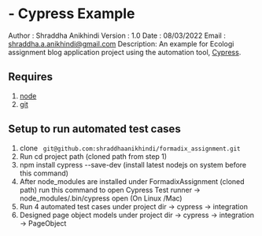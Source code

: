 # - Cypress Example

Author : Shraddha Anikhindi
Version : 1.0
Date   : 08/03/2022
Email  : shraddha.a.anikhindi@gmail.com
Description:
An example for Ecologi assignment blog application project using the automation tool, [Cypress](httpswww.cypress.io). 




## Requires
1. [node](httpsnodejs.orgen)
1. [git](httpsgit-scm.com)

## Setup to run automated test cases
1. clone ` git@github.com:shraddhaanikhindi/formadix_assignment.git`
2. Run cd project path (cloned path from step 1)
3. npm install cypress --save-dev (install latest nodejs on system before this command)
4. After node_modules are installed under FormadixAssignment (cloned path) run this command to open Cypress Test runner -> node_modules/.bin/cypress open (On Linux /Mac)
5. Run 4 automated test cases under project dir -> cypress -> integration 
6. Designed page object models under project dir -> cypress -> integration -> PageObject





